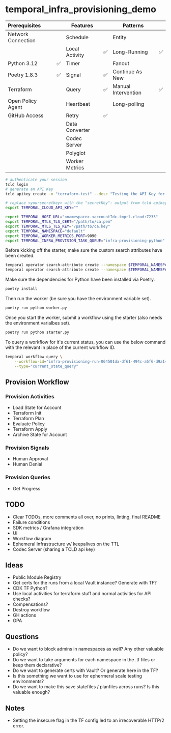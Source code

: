 # temporal_infra_provisioning_demo

| Prerequisites      |   | Features       |    | Patterns             |   |
|:-------------------|---|----------------|----|----------------------|---|
| Network Connection |   | Schedule       |    | Entity               |   |
|                    |   | Local Activity | ✅ | Long-Running        | ✅ |
| Python 3.12        | ✅ | Timer         |    | Fanout              |   |
| Poetry 1.8.3       | ✅ | Signal        | ✅ | Continue As New     |   |
| Terraform          |   | Query          | ✅ | Manual Intervention | ✅ |
| Open Policy Agent  |   | Heartbeat      |    | Long-polling        |   |
| GitHub Access      |   | Retry          | ✅ |                     |   |
|                    |   | Data Converter |    |                     |   |
|                    |   | Codec Server   |    |                     |   |
|                    |   | Polyglot       |    |                     |   |
|                    |   | Worker Metrics |    |                     |   |

```bash
# authenticate your session
tcld login
# generate an API Key
tcld apikey create -n "terraform-test" --desc "Testing the API Key for the TF Provider" -d 90d
```

```bash
# replace <yoursecretkey> with the "secretKey": output from tcld apikey create command
export TEMPORAL_CLOUD_API_KEY=""
```

```bash
export TEMPORAL_HOST_URL="<namespace>.<accountId>.tmprl.cloud:7233"
export TEMPORAL_MTLS_TLS_CERT="/path/to/ca.pem"
export TEMPORAL_MTLS_TLS_KEY="/path/to/ca.key"
export TEMPORAL_NAMESPACE="default"
export TEMPORAL_WORKER_METRICS_PORT=9090
export TEMPORAL_INFRA_PROVISION_TASK_QUEUE="infra-provisioning-python"
```

Before kicking off the starter, make sure the custom search attributes have been created.

```bash
temporal operator search-attribute create --namespace $TEMPORAL_NAMESPACE --name provisionStatus --type text
temporal operator search-attribute create --namespace $TEMPORAL_NAMESPACE --name tfDirectory --type text
```

Make sure the dependencies for Python have been installed via Poetry.

```bash
poetry install
```

Then run the worker (be sure you have the environment variable set).

```bash
poetry run python worker.py
```

Once you start the worker, submit a workflow using the starter (also needs the environment varialbes set).

```bash
poetry run python starter.py
```

To query a workflow for it's current status, you can use the below command with the relevant in place of the current workflow ID.

```bash
temporal workflow query \
    --workflow-id="infra-provisioning-run-064501da-df61-494c-a5f6-d9a1412e23d2" \
    --type="current_state_query"
```

## Provision Workflow

### Provision Activities

- Load State for Account
- Terraform Init
- Terraform Plan
- Evaluate Policy
- Terraform Apply
- Archive State for Account

### Provision Signals

- Human Approval
- Human Denial

### Provision Queries

- Get Progress

## TODO

- Clear TODOs, more comments all over, no prints, linting, final README
- Failure conditions
- SDK metrics / Grafana integration
- UI
- Workflow diagram
- Ephemeral Infrastructure w/ keepalives on the TTL
- Codec Server (sharing a TCLD api key)

## Ideas

- Public Module Registry
- Get certs for the runs from a local Vault instance? Generate with TF?
- CDK TF Python?
- Use local activities for terraform stuff and normal activities for API checks?
- Compensations?
- Destroy workflow
- GH actions
- OPA

## Questions

- Do we want to block admins in namespaces as well? Any other valuable policy?
- Do we want to take arguments for each namespace in the .tf files or keep them declarative?
- Do we want to generate certs with Vault? Or generate here in the TF?
- Is this something we want to use for ephermeral scale testing environments?
- Do we want to make this save statefiles / planfiles across runs? Is this valuable enough?

## Notes

- Setting the insecure flag in the TF config led to an irrecoverable HTTP/2 error.
